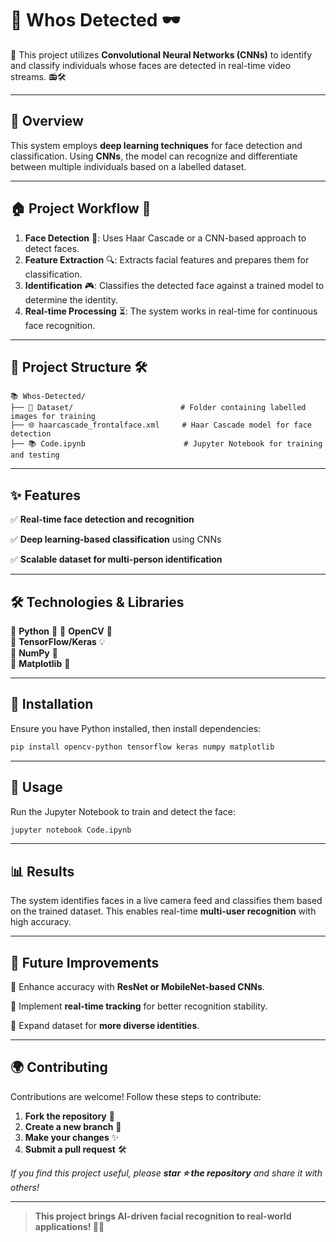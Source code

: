 # 🔎 Whos Detected 🕶️

🚀 This project utilizes **Convolutional Neural Networks (CNNs)** to identify and classify individuals whose faces are detected in real-time video streams. 📻🛠️

---

## 🎯 Overview

This system employs **deep learning techniques** for face detection and classification. Using **CNNs**, the model can recognize and differentiate between multiple individuals based on a labelled dataset.

---

## 🏠 Project Workflow 📌
1. **Face Detection** 👀: Uses Haar Cascade or a CNN-based approach to detect faces.
2. **Feature Extraction** 🔍: Extracts facial features and prepares them for classification.
3. **Identification** 🎮: Classifies the detected face against a trained model to determine the identity.
4. **Real-time Processing** ⏳: The system works in real-time for continuous face recognition.

---

## 📂 Project Structure 🛠️
```
📚 Whos-Detected/
├── 📂 Dataset/                        # Folder containing labelled images for training
├── 🌐 haarcascade_frontalface.xml     # Haar Cascade model for face detection
├── 📚 Code.ipynb                      # Jupyter Notebook for training and testing
```

---

## ✨ Features
✅ **Real-time face detection and recognition**

✅ **Deep learning-based classification** using CNNs

✅ **Scalable dataset for multi-person identification**

---

## 🛠 Technologies & Libraries

🔹 **Python** 🐍
🔹 **OpenCV** 👀  
🔹 **TensorFlow/Keras** 💡  
🔹 **NumPy** 💪  
🔹 **Matplotlib** 🌈

---

## 🚀 Installation
Ensure you have Python installed, then install dependencies:
```sh
pip install opencv-python tensorflow keras numpy matplotlib
```

---

## 🎥 Usage
Run the Jupyter Notebook to train and detect the face:
```sh
jupyter notebook Code.ipynb
```

---

## 📊 Results

The system identifies faces in a live camera feed and classifies them based on the trained dataset. This enables real-time **multi-user recognition** with high accuracy.

---

## 🌟 Future Improvements
🌟 Enhance accuracy with **ResNet or MobileNet-based CNNs**.

🌟 Implement **real-time tracking** for better recognition stability.

🌟 Expand dataset for **more diverse identities**.  

---

## 🌍 Contributing
Contributions are welcome! Follow these steps to contribute:
1. **Fork the repository** 🌾  
2. **Create a new branch** 🌱  
3. **Make your changes** ✨  
4. **Submit a pull request** 🛠

*If you find this project useful, please **star ⭐ the repository** and share it with others!*

---

> **This project brings AI-driven facial recognition to real-world applications! 🚀🌟**

